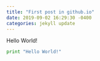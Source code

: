 ```yaml
---
title: "First post in github.io"
date: 2019-09-02 16:29:30 -0400
categories: jekyll update
---
```


Hello World!
```python
print "Hello World!"
```
